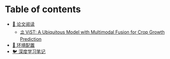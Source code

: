 # Table of contents

* [🎃 论文阅读](README.md)
  * [⛱ ViST: A Ubiquitous Model with Multimodal Fusion for Crop Growth Prediction](lun-wen-yue-du/vist-a-ubiquitous-model-with-multimodal-fusion-for-crop-growth-prediction.md)
* [👾 环境配置](huan-jing-pei-zhi.md)
* [🐦 深度学习笔记](shen-du-xue-xi-bi-ji.md)
